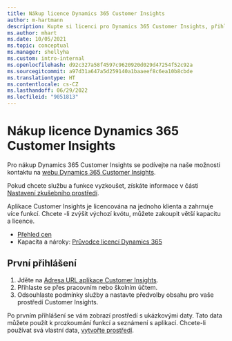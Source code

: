 ```yaml
---
title: Nákup licence Dynamics 365 Customer Insights
author: m-hartmann
description: Kupte si licenci pro Dynamics 365 Customer Insights, přihlaste se a seznamte se s aplikací.
ms.author: mhart
ms.date: 10/05/2021
ms.topic: conceptual
ms.manager: shellyha
ms.custom: intro-internal
ms.openlocfilehash: d92c327a58f4597c9620920d029d47254f52c92a
ms.sourcegitcommit: a97d31a647a5d259140a1baaeef8c6ea10b8cbde
ms.translationtype: HT
ms.contentlocale: cs-CZ
ms.lasthandoff: 06/29/2022
ms.locfileid: "9051813"
---
```

# <a name="purchase-a-license-of-dynamics-365-customer-insights"></a>Nákup licence Dynamics 365 Customer Insights

Pro nákup Dynamics 365 Customer Insights se podívejte na naše možnosti kontaktu na [webu Dynamics 365 Customer Insights](https://dynamics.microsoft.com/ai/customer-insights/).

Pokud chcete službu a funkce vyzkoušet, získáte informace v části [Nastavení zkušebního prostředí](trial-signup.md).

Aplikace Customer Insights je licencována na jednoho klienta a zahrnuje více funkcí. Chcete -li zvýšit výchozí kvótu, můžete zakoupit větší kapacitu a licence.
- [Přehled cen](https://dynamics.microsoft.com/ai/customer-insights/pricing/)
- Kapacita a nároky: [Průvodce licencí Dynamics 365](https://go.microsoft.com/fwlink/?LinkId=866544)

## <a name="sign-in-for-the-first-time"></a>První přihlášení

1. Jděte na [Adresa URL aplikace Customer Insights](https://home.ci.ai.dynamics.com).
1. Přihlaste se přes pracovním nebo školním účtem.
1. Odsouhlaste podmínky služby a nastavte předvolby obsahu pro vaše prostředí Customer Insights.

Po prvním přihlášení se vám zobrazí prostředí s ukázkovými daty. Tato data můžete použít k prozkoumání funkcí a seznámení s aplikací. Chcete-li používat svá vlastní data, [vytvořte prostředí](create-environment.md).
